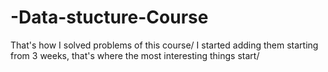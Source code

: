 # -Data-stucture-Course

That's how I solved problems of this course/ I started adding them starting from 3 weeks, that's where the most interesting things start/
